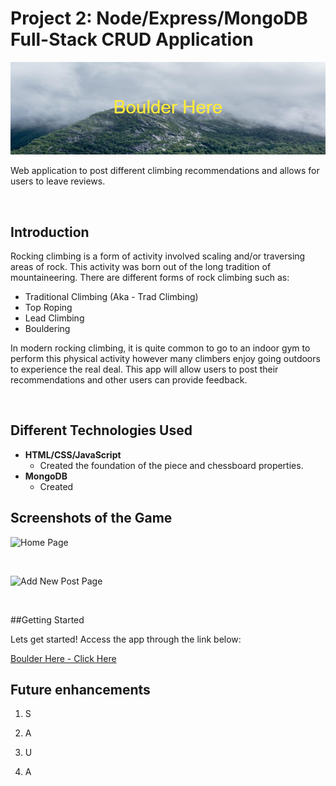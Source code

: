 # Project 2: Node/Express/MongoDB Full-Stack CRUD Application
![Banner](img/boulder_here_banner.png)

Web application to post different climbing recommendations and allows for users to leave reviews.

<br>

## Introduction
Rocking climbing is a form of activity involved scaling and/or traversing areas of rock. This activity was born out of the long tradition of mountaineering. There are different forms of rock climbing such as:

- Traditional Climbing (Aka - Trad Climbing)
- Top Roping
- Lead Climbing
- Bouldering

In modern rocking climbing, it is quite common to go to an indoor gym to perform this physical activity however many climbers enjoy going outdoors to experience the real deal. This app will allow users to post their recommendations and other users can provide feedback.


<br>

## Different Technologies Used
- <b>HTML/CSS/JavaScript</b>
    * Created the foundation of the piece and chessboard properties.
- <b>MongoDB</b>
    * Created 
    

## Screenshots of the Game
![Home Page](img/Chessboard.png)

<br>

![Add New Post Page](img/inCheck.png)

<br>

##Getting Started

Lets get started!
Access the app through the link below:

[Boulder Here - Click Here](https://boulder-here.herokuapp.com/home/)


## Future enhancements
1. S

2. A

3. U

4. A
